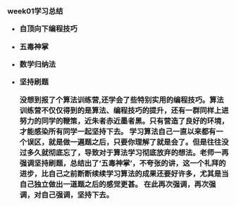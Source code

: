 <h3> week01学习总结

* 自顶向下编程技巧
* 五毒神掌
* 数学归纳法
* 坚持刷题

    没想到报了个算法训练营,还学会了些特别实用的编程技巧。算法训练营不仅仅得到的是算法、编程技巧的提升，还有一群同样上进努力的同学的鞭策，近朱者赤近墨者黑。只有营造了良好的环境，才能感染所有同学一起坚持下去。
    学习算法自己一直以来都有一个误区，就是做一遍题之后，只要你理解了就是会了。但是往往没过多久就彻底忘了，导致对于算法学习彻底放弃的想法。老师一再强调坚持刷题，总结出了‘五毒神掌’，不夸张的讲，这一个礼拜的进步，比自己之前断断续续学习算法的成果还要好许多，尤其是当自己独立做出一道题之后的感觉更甚。
    在此再次强调，再次强调，对自己强调，坚持下去。
